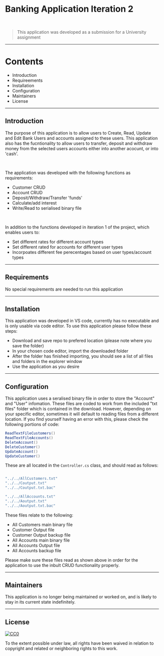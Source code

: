 # Banking Application Iteration 2

<br>

>This application was developed as a submission for a University assignment

---
 # Contents
 
 - Introduction
 - Requireements
 - Installation
 - Configuration
 - Maintainers
 - License

---
## Introduction

The purpose of this application is to allow users to Create, Read, Update and Edit Bank Users and accounts assigned to these users. 
This application also has the fucntionality to allow users to transfer, deposit and withdraw money from the selected users accounts either into another acocunt,
or into 'cash'.

<br>

The application was developed with the following functions as requirements:
- Customer CRUD
- Account CRUD
- Deposit/Withdraw/Transfer 'funds'
- Calculate/add interest
- Write/Read to serialised binary file

<br>

 In addition to the functions developed in iteration 1 of the project, which enables users to:
 - Set different rates for different account types
 - Set different rated for accounts for different user types
 - Incorpoates different fee perecentages based on user types/account types

---

## Requirements

No special requirements are needed to run this application

---

## Installation

This application was developed in VS code, currently has no executable and is only usable via code editor. To use this application please follow these steps:
- Download and save repo to prefered location (please note where you save the folder)
- In your chosen code editor, import the downloaded folder 
- After the folder has finished importing, you should see a list of all files and folders in the explorer window
- Use the application as you desire

---

## Configuration

This application uses a seralised binary file in order to store the "Account" and "User" infomation. These files are coded to work from the included "txt files" folder 
which is contained in the download. However, depending on your specific editor, sometimes it will default to reading files from a different location. If you find 
yourself having an error with this, please check the following portions of code:

```java
ReadTextFileCustomers()
ReadTextFileAccounts()
DeleteAccount()
DeleteCustomer()
UpdateAccount()
UpdateCustomer()
```
These are all located in the ``` Controller.cs ``` class, and should read as follows:

```java

"../../AllCustomers.txt"
"../../Coutput.txt"
"../../Coutput.txt.bac"

"../../AllAccounts.txt"
"../../Aoutput.txt"
"../../Aoutput.txt.bac"
```
These files relate to the following:
- All Customers main binary file
- Customer Output file
- Customer Output backup file
- All Accounts main binary file
- All Accounts Output file
- All Accounts backup file

Please make sure these files read as shown above in order for the application to use the inbult CRUD functionality properly.

---
## Maintainers

This application is no longer being maintained or worked on, and is likely to stay in its current state indefinitely.

---
## License

[![CC0](https://licensebuttons.net/p/zero/1.0/88x31.png)](https://creativecommons.org/publicdomain/zero/1.0/)

To the extent possible under law, all rights have been waived in relation to copyright and related or neighboring rights to this work.
